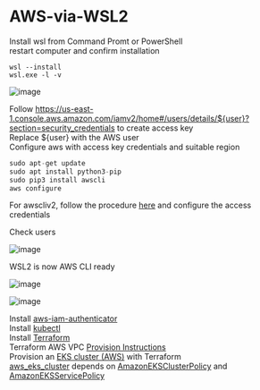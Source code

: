 # AWS-via-WSL2

Install wsl from Command Promt or PowerShell <br>
restart computer and confirm installation<br>
```
wsl --install
wsl.exe -l -v
```
![image](https://github.com/qaswarh/AWS-via-WSL2/assets/47313728/7f578c50-ec27-45b0-835d-ad841110a0cf)

Follow https://us-east-1.console.aws.amazon.com/iamv2/home#/users/details/${user}?section=security_credentials to create access key<br>
Replace ${user} with the AWS user<br>
Configure aws with access key credentials and suitable region<br>
```php
sudo apt-get update
sudo apt install python3-pip
sudo pip3 install awscli
aws configure
```
For awscliv2, follow the procedure [here](https://docs.aws.amazon.com/cli/latest/userguide/getting-started-install.html) and configure the access credentials

Check users<br>

![image](https://github.com/qaswarh/AWS-via-WSL2/assets/47313728/cfe07e67-9dab-462d-b0c8-eb9988b9763c)

WSL2 is now AWS CLI ready<br>

![image](https://github.com/qaswarh/AWS-via-WSL2/assets/47313728/1e10a2f0-aeef-44a2-af1b-ea18ff7cb114)

![image](https://github.com/qaswarh/AWS-via-WSL2/assets/47313728/872ad8db-ab7a-41c1-9328-4afadd8aa488)

Install [aws-iam-authenticator](https://docs.aws.amazon.com/eks/latest/userguide/install-aws-iam-authenticator.html)<br>
Install [kubectl](https://kubernetes.io/docs/tasks/tools/install-kubectl-linux/)<br>
Install [Terraform](https://developer.hashicorp.com/terraform/downloads?ajs_aid=cf16efbb-6de3-4e7e-88b8-1b2434d684d5&product_intent=terraform)<br>
Terraform AWS VPC [Provision Instructions](https://registry.terraform.io/modules/terraform-aws-modules/vpc/aws/latest)<br>
Provision an [EKS cluster (AWS)](https://developer.hashicorp.com/terraform/tutorials/kubernetes/eks) with Terraform<br>
[aws_eks_cluster](https://registry.terraform.io/providers/hashicorp/aws/latest/docs/resources/eks_cluster.html) depends on [AmazonEKSClusterPolicy](https://docs.aws.amazon.com/aws-managed-policy/latest/reference/AmazonEKSClusterPolicy.html) and [AmazonEKSServicePolicy](https://docs.aws.amazon.com/aws-managed-policy/latest/reference/AmazonEKSServicePolicy.html)<br>




